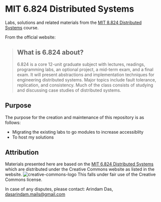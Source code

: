 # MIT 6.824 Distributed Systems

Labs, solutions and related materials from the [MIT 8.824 Distributed Systems](https://pdos.csail.mit.edu/6.824/) course.

From the official website:
>## What is 6.824 about?
>6.824 is a core 12-unit graduate subject with lectures, readings, programming labs, an optional project, a mid-term exam,
>and a final exam. It will present abstractions and implementation techniques for engineering distributed systems. Major
>topics include fault tolerance, replication, and consistency. Much of the class consists of studying and discussing case
>studies of distributed systems.


## Purpose
The purpose for the creation and maintenance of this repository is as follows:
- Migrating the existing labs to go modules to increase accessiblity
- To host my solutions

## Attribution
Materials presented here are based on the [MIT 6.824 Distributed Systems](https://pdos.csail.mit.edu/6.824/) which are
distributed under the Creative Commons website as listed in the website.
![creative-commons-logo](https://creativecommons.org/licenses/by/3.0/us/)
This falls under fair use of the Creative Commons license.

In case of any disputes, please contact:
Arindam Das, dasarindam.mails@gmail.com

